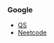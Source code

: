### Google
* [QS](https://leetcode.com/problems/house-robber-ii)
* [Neetcode](https://www.youtube.com/watch?v=rWAJCfYYOvM)